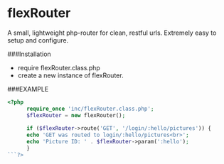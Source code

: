 # flexRouter
A small, lightweight php-router for clean, restful urls. Extremely easy to setup and configure.


###Installation
- require flexRouter.class.php
- create a new instance of flexRouter. 

###EXAMPLE

```php
<?php
      require_once 'inc/flexRouter.class.php';
      $flexRouter = new flexRouter();
      
      if ($flexRouter->route('GET', '/login/:hello/pictures')) {
      echo 'GET was routed to login/:hello/pictures<br>';
      echo 'Picture ID: ' . $flexRouter->param(':hello');
      }  
```?>

